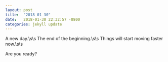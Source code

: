 ```yaml
---
layout: post
title:  "2018 01 30"
date:   2018-01-30 22:32:57 -0800
categories: jekyll update
---
```


A new day.\s\s
The end of the beginning.\s\s
Things will start moving faster now.\s\s

Are you ready?
